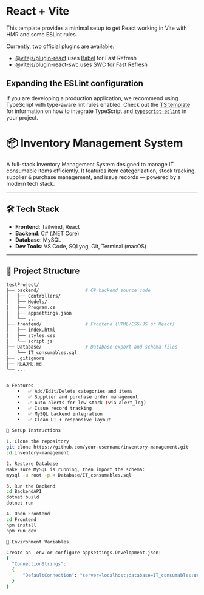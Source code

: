 # React + Vite

This template provides a minimal setup to get React working in Vite with HMR and some ESLint rules.

Currently, two official plugins are available:

- [@vitejs/plugin-react](https://github.com/vitejs/vite-plugin-react/blob/main/packages/plugin-react) uses [Babel](https://babeljs.io/) for Fast Refresh
- [@vitejs/plugin-react-swc](https://github.com/vitejs/vite-plugin-react/blob/main/packages/plugin-react-swc) uses [SWC](https://swc.rs/) for Fast Refresh

## Expanding the ESLint configuration

If you are developing a production application, we recommend using TypeScript with type-aware lint rules enabled. Check out the [TS template](https://github.com/vitejs/vite/tree/main/packages/create-vite/template-react-ts) for information on how to integrate TypeScript and [`typescript-eslint`](https://typescript-eslint.io) in your project.

# 📦 Inventory Management System

A full-stack Inventory Management System designed to manage IT consumable items efficiently. It features item categorization, stock tracking, supplier & purchase management, and issue records — powered by a modern tech stack.

---

## 🛠 Tech Stack

- **Frontend**: Tailwind, React
- **Backend**: C# (.NET Core)
- **Database**: MySQL
- **Dev Tools**: VS Code, SQLyog, Git, Terminal (macOS)

---

## 📁 Project Structure

```bash
testProject/
├── backend/                 # C# backend source code
│   ├── Controllers/
│   ├── Models/
│   ├── Program.cs
│   ├── appsettings.json
│   └── ...
├── frontend/                # Frontend (HTML/CSS/JS or React)
│   ├── index.html
│   ├── styles.css
│   └── script.js
├── Database/                # Database export and schema files
│   └── IT_consumables.sql
├── .gitignore
├── README.md
└── ...


⚙️ Features
	•	✅ Add/Edit/Delete categories and items
	•	✅ Supplier and purchase order management
	•	✅ Auto-alerts for low stock (via alert_log)
	•	✅ Issue record tracking
	•	✅ MySQL backend integration
	•	✅ Clean UI + responsive layout

🧪 Setup Instructions

1. Clone the repository
git clone https://github.com/your-username/inventory-management.git
cd inventory-management

2. Restore Database
Make sure MySQL is running, then import the schema:
mysql -u root -p < Database/IT_consumables.sql

3. Run the Backend
cd BackendAPI
dotnet build
dotnet run

4. Open Frontend
cd Frontend
npm install 
npm run dev

🔐 Environment Variables

Create an .env or configure appsettings.Development.json:
{
  "ConnectionStrings": 
  {
      "DefaultConnection": "server=localhost;database=IT_consumables;user=root;password=yourpassword"
  }
}
